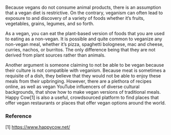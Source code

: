 Because vegans do not consume animal products, there is an assumption that a vegan diet is restrictive. On the contrary, veganism can often lead to exposure to and discovery of a variety of foods whether it’s fruits, vegetables, grains, legumes, and so forth.

As a vegan, you can eat the plant-based version of foods that you are used to eating as a non-vegan. It is possible and quite common to veganize any non-vegan meal, whether it’s pizza, spaghetti bolognese, mac and cheese, curries, nachos, or burritos. The only difference being that they are not derived from plant sources rather than animals.

Another argument is someone claiming to not be able to be vegan because their culture is not compatible with veganism. Because meat is sometimes a requisite of a dish, they believe that they would not be able to enjoy these meals from their upbringing. However, there are a plethora of recipes online, as well as vegan YouTube influencers of diverse cultural backgrounds, that show how to make vegan versions of traditional meals. Happy Cow[1] is also a useful, crowdsourced platform to find places that offer vegan restaurants or places that offer vegan options around the world.

### Reference

[1] https://www.happycow.net/